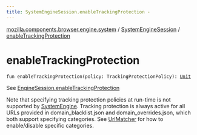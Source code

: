 ```yaml
---
title: SystemEngineSession.enableTrackingProtection - 
---
```


[mozilla.components.browser.engine.system](../index.html) / [SystemEngineSession](index.html) / [enableTrackingProtection](./enable-tracking-protection.html)

# enableTrackingProtection

`fun enableTrackingProtection(policy: TrackingProtectionPolicy): `[`Unit`](https://kotlinlang.org/api/latest/jvm/stdlib/kotlin/-unit/index.html)

See [EngineSession.enableTrackingProtection](#)

Note that specifying tracking protection policies at run-time is
not supported by [SystemEngine](../-system-engine/index.html). Tracking protection is always active
for all URLs provided in domain_blacklist.json and domain_overrides.json,
which both support specifying categories. See [UrlMatcher](#) for how to
enable/disable specific categories.

